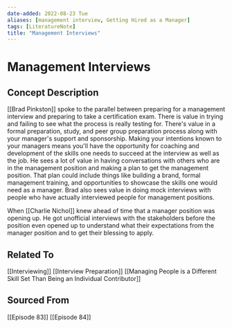 ```yaml
---
date-added: 2022-08-23 Tue
aliases: [management interview, Getting Hired as a Manager]
tags: [LiteratureNote]
title: "Management Interviews"
---
```


# Management Interviews

## Concept Description
[[Brad Pinkston]] spoke to the parallel between preparing for a management interview and preparing to take a certification exam. There is value in trying and failing to see what the process is really testing for. There's value in a formal preparation, study, and peer group preparation process along with your manager's support and sponsorship. Making your intentions known to your managers means you'll have the opportunity for coaching and development of the skills one needs to succeed at the interview as well as the job. He sees a lot of value in having conversations with others who are in the management position and making a plan to get the management position. That plan could include things like building a brand, formal management training, and opportunities to showcase the skills one would need as a manager. Brad also sees value in doing mock interviews with people who have actually interviewed people for management positions.

When [[Charlie Nichol]] knew ahead of time that a manager position was opening up. He got unofficial interviews with the stakeholders before the position even opened up to understand what their expectations from the manager position and to get their blessing to apply.


## Related To
[[Interviewing]]
[[Interview Preparation]]
[[Managing People is a Different Skill Set Than Being an Individual Contributor]]

## Sourced From
[[Episode 83]]
[[Episode 84]]
